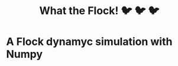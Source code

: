 <div align="center">

# What the Flock! :bird: :bird: :bird:

</div>

# A Flock dynamyc simulation with Numpy
